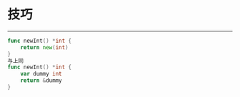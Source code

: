 # 技巧

---
```go
func newInt() *int {
	return new(int)
}
与上同
func newInt() *int {
	var dummy int
	return &dummy
}
```
